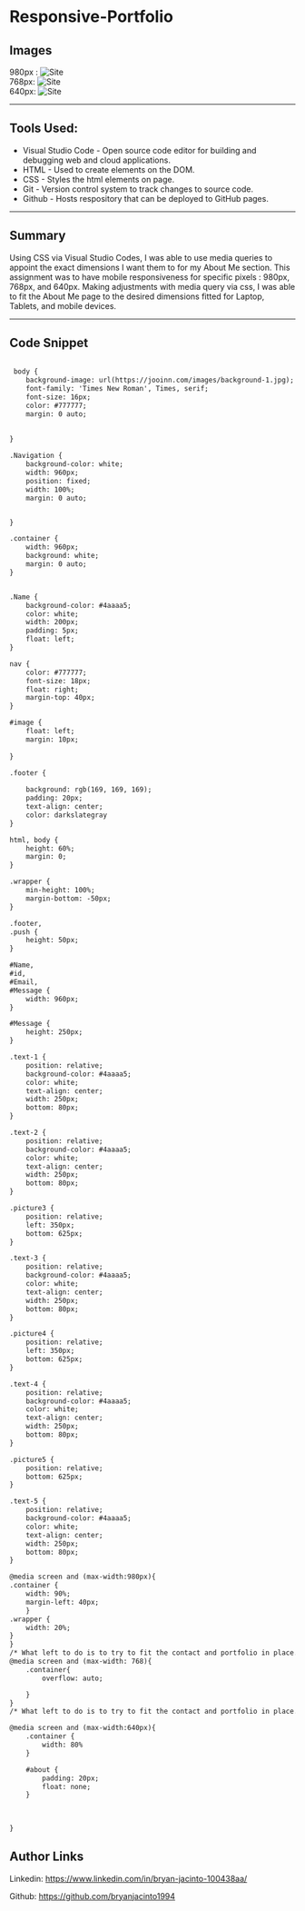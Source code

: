 # Responsive-Portfolio

## Images
980px : 
![Site](980.png)
<br>
768px:
![Site](768.png)
<br>
640px:
![Site](640.png)

<hr>

## Tools Used:

* Visual Studio Code - Open source code editor for building and debugging web and cloud applications.
* HTML - Used to create elements on the DOM.
* CSS - Styles the html elements on page. 
* Git - Version control system to track changes to source code.
* Github - Hosts respository that can be deployed to GitHub pages.

<hr>

## Summary

Using CSS via Visual Studio Codes, I was able to use media queries to appoint the exact dimensions I want them to for my About Me section. This assignment was to have mobile responsiveness for specific pixels : 980px, 768px, and 640px. Making adjustments with media query via css, I was able to fit the About Me page to the desired dimensions fitted for Laptop, Tablets, and mobile devices.

<hr>

## Code Snippet


```html

 body {
    background-image: url(https://jooinn.com/images/background-1.jpg);
    font-family: 'Times New Roman', Times, serif;
    font-size: 16px;
    color: #777777;
    margin: 0 auto;
    
    
}

.Navigation {
    background-color: white;
    width: 960px;
    position: fixed;
    width: 100%;
    margin: 0 auto;


}

.container {
    width: 960px;
    background: white;
    margin: 0 auto;
}


.Name {
    background-color: #4aaaa5;
    color: white;
    width: 200px;
    padding: 5px;
    float: left;
}

nav {
    color: #777777;
    font-size: 18px;
    float: right;
    margin-top: 40px;
}

#image {
    float: left;
    margin: 10px;
    
}

.footer {
    
    background: rgb(169, 169, 169);
    padding: 20px;
    text-align: center;
    color: darkslategray
}

html, body {
    height: 60%;
    margin: 0;
}

.wrapper {
    min-height: 100%;
    margin-bottom: -50px;
}

.footer,
.push {
    height: 50px;
}

#Name,
#id,
#Email,
#Message {
    width: 960px;
}

#Message {
    height: 250px;
}

.text-1 {
    position: relative;
    background-color: #4aaaa5;
    color: white;
    text-align: center;
    width: 250px;
    bottom: 80px;
}

.text-2 {
    position: relative;
    background-color: #4aaaa5;
    color: white;
    text-align: center;
    width: 250px;
    bottom: 80px;
}

.picture3 {
    position: relative;
    left: 350px;
    bottom: 625px;
}

.text-3 {
    position: relative;
    background-color: #4aaaa5;
    color: white;
    text-align: center;
    width: 250px;
    bottom: 80px;
}

.picture4 {
    position: relative;
    left: 350px;
    bottom: 625px;
}

.text-4 {
    position: relative;
    background-color: #4aaaa5;
    color: white;
    text-align: center;
    width: 250px;
    bottom: 80px;
}

.picture5 {
    position: relative;
    bottom: 625px;
}

.text-5 {
    position: relative;
    background-color: #4aaaa5;
    color: white;
    text-align: center;
    width: 250px;
    bottom: 80px;
}

@media screen and (max-width:980px){
.container {
    width: 90%;
    margin-left: 40px;
    }
.wrapper {
    width: 20%;
}
}
/* What left to do is to try to fit the contact and portfolio in place. Also needs to make width form smaller. About me section is working fine*/
@media screen and (max-width: 768){
    .container{
        overflow: auto;

    }
} 
/* What left to do is to try to fit the contact and portfolio in place. Another thing is to try to get the boxes to stack on top of each other in portfolio and the Navigation tab links to be placed under the "Name". About me section is working fine*/

@media screen and (max-width:640px){
    .container {
        width: 80%
    }

    #about {
        padding: 20px;
        float: none;
    }

    
   
}
```
## Author Links
Linkedin: https://www.linkedin.com/in/bryan-jacinto-100438aa/

Github:
https://github.com/bryanjacinto1994





 
